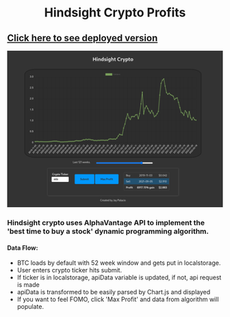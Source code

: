 <h1 align='center'> Hindsight Crypto Profits </h1>

## [Click here to see deployed version](https://devpalacio.github.io/crypto-prices-frontend/)
![Image](preview.png)



### Hindsight crypto uses AlphaVantage API to implement the 'best time to buy a stock' dynamic programming algorithm.

#### Data Flow:
- BTC loads by default with 52 week window and gets put in localstorage.
- User enters crypto ticker hits submit.
- If ticker is in localstorage, apiData variable is updated, if not, api request is made
- apiData is transformed to be easily parsed by Chart.js and displayed
- If you want to feel FOMO, click 'Max Profit' and data from algorithm will populate.
